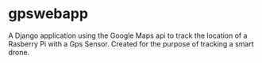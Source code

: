 # gpswebapp
A Django application using the Google Maps api to track the location of a Rasberry Pi with a Gps Sensor. Created for the purpose of tracking a smart drone.
